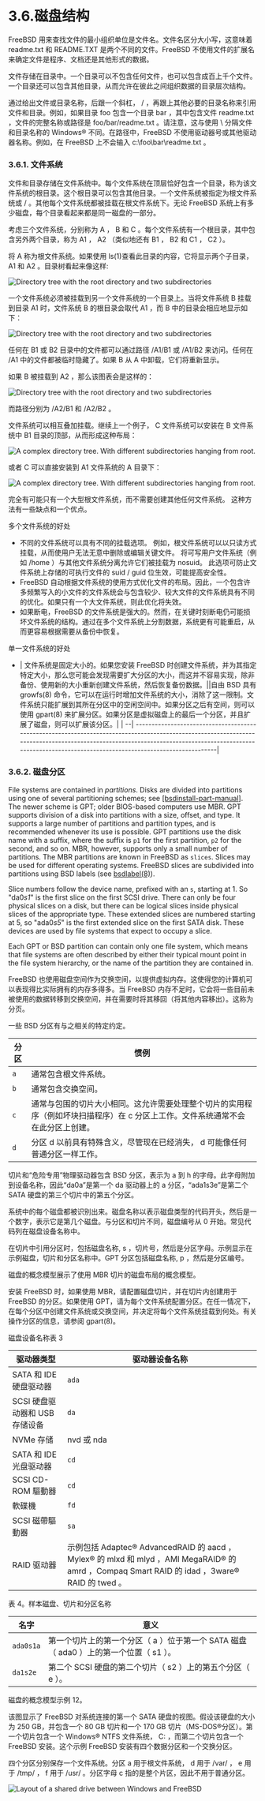 # 3.6.磁盘结构

FreeBSD 用来查找文件的最小组织单位是文件名。文件名区分大小写，这意味着 readme.txt 和 README.TXT 是两个不同的文件。FreeBSD 不使用文件的扩展名来确定文件是程序、文档还是其他形式的数据。

文件存储在目录中。一个目录可以不包含任何文件，也可以包含成百上千个文件。一个目录还可以包含其他目录，从而允许在彼此之间组织数据的目录层次结构。

通过给出文件或目录名称，后跟一个斜杠， / ，再跟上其他必要的目录名称来引用文件和目录。例如，如果目录 foo 包含一个目录 bar ，其中包含文件 readme.txt ，文件的完整名称或路径是 foo/bar/readme.txt 。请注意，这与使用 \ 分隔文件和目录名称的 Windows® 不同。在路径中，FreeBSD 不使用驱动器号或其他驱动器名称。例如，在 FreeBSD 上不会输入 c:\foo\bar\readme.txt 。

### 3.6.1. 文件系统

文件和目录存储在文件系统中。每个文件系统在顶层恰好包含一个目录，称为该文件系统的根目录。这个根目录可以包含其他目录。一个文件系统被指定为根文件系统或 / 。其他每个文件系统都被挂载在根文件系统下。无论 FreeBSD 系统上有多少磁盘，每个目录看起来都是同一磁盘的一部分。

考虑三个文件系统，分别称为 A ， B 和 C 。每个文件系统有一个根目录，其中包含另外两个目录，称为 A1 ， A2 （类似地还有 B1 ， B2 和 C1 ， C2 ）。

将 A 称为根文件系统。如果使用 ls(1)查看此目录的内容，它将显示两个子目录， A1 和 A2 。目录树看起来像这样:

![Directory tree with the root directory and two subdirectories](https://docs.freebsd.org/images/books/handbook/basics/example-dir1.png)

一个文件系统必须被挂载到另一个文件系统的一个目录上。当将文件系统 B 挂载到目录 A1 时，文件系统 B 的根目录会取代 A1 ，而 B 中的目录会相应地显示如下：

![Directory tree with the root directory and two subdirectories](https://docs.freebsd.org/images/books/handbook/basics/example-dir2.png)

任何在 B1 或 B2 目录中的文件都可以通过路径 /A1/B1 或 /A1/B2 来访问。任何在 /A1 中的文件都被临时隐藏了。如果 B 从 A 中卸载，它们将重新显示。

如果 B 被挂载到 A2 ，那么该图表会是这样的：

![Directory tree with the root directory and two subdirectories](https://docs.freebsd.org/images/books/handbook/basics/example-dir3.png)

而路径分别为 /A2/B1 和 /A2/B2 。

文件系统可以相互叠加挂载。继续上一个例子， C 文件系统可以安装在 B 文件系统中 B1 目录的顶部，从而形成这种布局：

![A complex directory tree. With different subdirectories hanging from root.](https://docs.freebsd.org/images/books/handbook/basics/example-dir4.png)

或者 C 可以直接安装到 A1 文件系统的 A 目录下：

![A complex directory tree. With different subdirectories hanging from root.](https://docs.freebsd.org/images/books/handbook/basics/example-dir5.png)

完全有可能只有一个大型根文件系统，而不需要创建其他任何文件系统。 这种方法有一些缺点和一个优点。

多个文件系统的好处

* 不同的文件系统可以具有不同的挂载选项。 例如，根文件系统可以以只读方式挂载，从而使用户无法无意中删除或编辑关键文件。 将可写用户文件系统（例如 /home ）与其他文件系统分离允许它们被挂载为 nosuid。 此选项可防止文件系统上存储的可执行文件的 suid / guid 位生效，可能提高安全性。
* FreeBSD 自动根据文件系统的使用方式优化文件的布局。因此，一个包含许多频繁写入的小文件的文件系统会与包含较少、较大文件的文件系统具有不同的优化。如果只有一个大文件系统，则此优化将失效。
* 如果断电，FreeBSD 的文件系统是强大的。然而，在关键时刻断电仍可能损坏文件系统的结构。通过在多个文件系统上分割数据，系统更有可能重启，从而更容易根据需要从备份中恢复。

单一文件系统的好处

* | 文件系统是固定大小的。如果您安装 FreeBSD 时创建文件系统，并为其指定特定大小，那么您可能会发现需要扩大分区的大小，而这并不容易实现，除非备份、使用新的大小重新创建文件系统，然后恢复备份数据。||自由 BSD 具有 growfs(8) 命令，它可以在运行时增加文件系统的大小，消除了这一限制。文件系统只能扩展到其所在分区中的空闲空间中。如果分区之后有空间，则可以使用 gpart(8) 来扩展分区。如果分区是虚拟磁盘上的最后一个分区，并且扩展了磁盘，则可以扩展该分区。|
  | --| --------------------------------------------------------------------------------------------------------------------------------------------------------------------------------------------------------------------------------------------------------|

### 3.6.2. 磁盘分区

File systems are contained in *partitions*. Disks are divided into partitions using one of several partitioning schemes; see [[bsdinstall-part-manual]](https://docs.freebsd.org/en/books/handbook/basics/#bsdinstall-part-manual). The newer scheme is GPT; older BIOS-based computers use MBR. GPT supports division of a disk into partitions with a size, offset, and type. It supports a large number of partitions and partition types, and is recommended whenever its use is possible. GPT partitions use the disk name with a suffix, where the suffix is `p1` for the first partition, `p2` for the second, and so on. MBR, however, supports only a small number of partitions. The MBR partitions are known in FreeBSD as `slices`. Slices may be used for different operating systems. FreeBSD slices are subdivided into partitions using BSD labels (see [bsdlabel(8)](https://man.freebsd.org/cgi/man.cgi?query=bsdlabel&sektion=8&format=html)).

Slice numbers follow the device name, prefixed with an `s`, starting at 1. So "da0*s1*" is the first slice on the first SCSI drive. There can only be four physical slices on a disk, but there can be logical slices inside physical slices of the appropriate type. These extended slices are numbered starting at 5, so "ada0*s5*" is the first extended slice on the first SATA disk. These devices are used by file systems that expect to occupy a slice.

Each GPT or BSD partition can contain only one file system, which means that file systems are often described by either their typical mount point in the file system hierarchy, or the name of the partition they are contained in.

FreeBSD 也使用磁盘空间作为交换空间，以提供虚拟内存。这使得您的计算机可以表现得比实际拥有的内存多得多。当 FreeBSD 内存不足时，它会将一些目前未被使用的数据转移到交换空间，并在需要时将其移回（将其他内容移出）。这称为分页。

一些 BSD 分区有与之相关的特定约定。

| 分区 | 惯例                                                                                                                            |
| ------ | --------------------------------------------------------------------------------------------------------------------------------- |
| `a`     | 通常包含根文件系统。                                                                                                            |
| `b`     | 通常包含交换空间。                                                                                                              |
| `c`     | 通常与包围的切片大小相同。这允许需要处理整个切片的实用程序（例如坏块扫描程序）在 c 分区上工作。文件系统通常不会在此分区上创建。 |
| `d`     | 分区 d 以前具有特殊含义，尽管现在已经消失， d 可能像任何普通分区一样工作。                                                      |

切片和“危险专用”物理驱动器包含 BSD 分区，表示为 a 到 h 的字母。此字母附加到设备名称，因此“da0a”是第一个 da 驱动器上的 a 分区，“ada1s3e”是第二个 SATA 硬盘的第三个切片中的第五个分区。

系统中的每个磁盘都被识别出来。磁盘名称以表示磁盘类型的代码开头，然后是一个数字，表示它是第几个磁盘。与分区和切片不同，磁盘编号从 0 开始。常见代码列在磁盘设备名称中。

在切片中引用分区时，包括磁盘名称, s ，切片号，然后是分区字母。示例显示在示例磁盘，切片和分区名称中。GPT 分区包括磁盘名称, p ，然后是分区编号。

磁盘的概念模型展示了使用 MBR 切片的磁盘布局的概念模型。

安装 FreeBSD 时，如果使用 MBR，请配置磁盘切片，并在切片内创建用于 FreeBSD 的分区。如果使用 GPT，请为每个文件系统配置分区。在任一情况下，在每个分区中创建文件系统或交换空间，并决定将每个文件系统挂载到何处。有关操作分区的信息，请参阅 gpart(8)。

磁盘设备名称表 3

| 驱动器类型                     | 驱动器设备名称                                                                                                                                   |
| -------------------------------- | -------------------------------------------------------------------------------------------------------------------------------------------------- |
| SATA 和 IDE 硬盘驱动器         | `ada`                                                                                                                                                 |
| SCSI 硬盘驱动器和 USB 存储设备 | `da`                                                                                                                                                 |
| NVMe 存储                      | nvd 或 nda                                                                                                                                       |
| SATA 和 IDE 光盘驱动器         | `cd`                                                                                                                                                 |
| SCSI CD-ROM 驅動器             | `cd`                                                                                                                                                 |
| 軟碟機                         | `fd`                                                                                                                                                 |
| SCSI 磁帶驅動器                | `sa`                                                                                                                                                 |
| RAID 驱动器                    | 示例包括 Adaptec® AdvancedRAID 的 aacd ，Mylex® 的 mlxd 和 mlyd ，AMI MegaRAID® 的 amrd ，Compaq Smart RAID 的 idad ，3ware® RAID 的 twed 。 |

表 4。样本磁盘、切片和分区名称

| 名字 | 意义                                                                                  |
| ------ | --------------------------------------------------------------------------------------- |
| `ada0s1a`     | 第一个切片上的第一个分区（ a ）位于第一个 SATA 磁盘（ ada0 ）上的第一个位置（ s1 ）。 |
| `da1s2e`     | 第二个 SCSI 硬盘的第二个切片（ s2 ）上的第五个分区（ e ）。                           |

磁盘的概念模型示例 12。

该图显示了 FreeBSD 对系统连接的第一个 SATA 硬盘的视图。假设该硬盘的大小为 250 GB，并包含一个 80 GB 切片和一个 170 GB 切片（MS-DOS®分区）。第一个切片包含一个 Windows® NTFS 文件系统， C: ，而第二个切片包含一个 FreeBSD 安装。这个示例 FreeBSD 安装有四个数据分区和一个交换分区。

四个分区分别保存一个文件系统。分区 a 用于根文件系统， d 用于 /var/ ， e 用于 /tmp/ ， f 用于 /usr/ 。分区字母 c 指的是整个片区，因此不用于普通分区。

![Layout of a shared drive between Windows and FreeBSD](https://docs.freebsd.org/images/books/handbook/basics/disk-layout.png)
